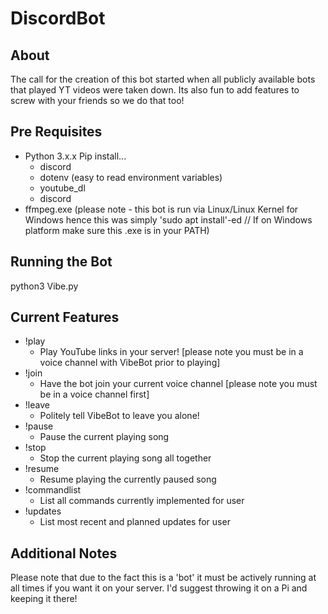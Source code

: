 # DiscordBot
## About
The call for the creation of this bot started when all publicly available bots that played YT videos were taken down. Its also fun to add features to screw with your friends so we do that too!
## Pre Requisites
- Python 3.x.x
  Pip install...
  - discord
  - dotenv (easy to read environment variables)
  - youtube_dl
  - discord 
- ffmpeg.exe (please note - this bot is run via Linux/Linux Kernel for Windows hence this was simply 'sudo apt install'-ed // If on Windows platform make sure this .exe is in your PATH)
## Running the Bot
python3 Vibe.py
## Current Features
- !play
  - Play YouTube links in your server! [please note you must be in a voice channel with VibeBot prior to playing]
- !join
  - Have the bot join your current voice channel [please note you must be in a voice channel first]
- !leave
  - Politely tell VibeBot to leave you alone!
- !pause  
  - Pause the current playing song
- !stop
  - Stop the current playing song all together
- !resume
  - Resume playing the currently paused song
- !commandlist
  - List all commands currently implemented for user
- !updates
  - List most recent and planned updates for user
## Additional Notes
Please note that due to the fact this is a 'bot' it must be actively running at all times if you want it on your server. I'd suggest throwing it on a Pi and keeping it there!
